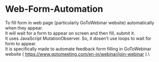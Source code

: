 # Web-Form-Automation
To fill form in web page (particularly GoToWebinar website) automatically when they appear.\
It will wait for a form to appear on screen and then fill, submit it.\
It uses JavaScript MutationObserver. So, it dosen't use loops to wait for form to appear.\
It is specifically made to automate feedback form filling in GoToWebinar website ( https://www.gotomeeting.com/en-in/webinar/join-webinar ).\
